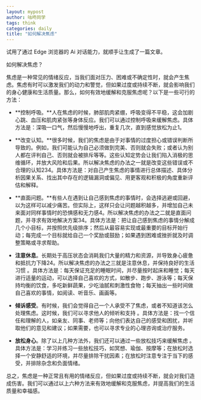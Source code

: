 ```yaml
---
layout: mypost
author: 咕咚同学
tags: think 
categories: daily
title: "如何解决焦虑"
---
```


试用了通过 Edge 浏览器的 Ai 对话能力，就顺手让生成了一篇文章。

如何解决焦虑？

焦虑是一种常见的情绪反应，当我们面对压力、困难或不确定性时，就会产生焦虑。焦虑有时可以激发我们的动力和警觉，但如果过度或持续不断，就会影响我们的身心健康和生活质量。那么，如何有效地缓解和克服焦虑呢？以下是一些可行的方法：

- ​**控制呼吸。**人在焦虑的时候，肺部肌肉紧绷，呼吸变得不平稳，这会加剧心跳、血压和肌肉紧张等身体反应。我们可以通过控制呼吸来缓解焦虑。具体方法是：深吸一口气，然后慢慢地呼出，重复几次，直到感觉放松为止1。

- ​**改变认知。**很多时候，我们的焦虑是由于对事情的过度担心或错误判断所导致的。例如，我们可能认为自己必须做到完美、否则就会失败；或者认为别人都在评判自己、否则就会被排斥等等。这些认知定势会让我们陷入消极的思维循环，并放大风险和后果。所以解决焦虑的办法之一就是改变这些错误或不合理的认知234。具体方法是：对自己产生焦虑的事情进行总体描述、具体分析因果关系、找出其中存在的逻辑漏洞或偏见、用更客观和积极的角度重新评估和解释。

- ​**直面问题。**有些人在遇到让自己感到焦虑的事情时，会选择逃避或回避，以为这样可以减少痛苦。但实际上，这样只会让问题越积越多，并增加自己未来面对同样事情时的恐惧感和无力感4。所以解决焦虑的办法之二就是直面问题，并寻求有效地解决方案34。具体方法是：把让自己感到焦虑的事情分解成几个小目标，并按照优先级排序；然后从最容易实现或最重要的目标开始行动；每完成一个目标就给自己一个奖励或鼓励；如果遇到困难或挫折就及时调整策略或寻求帮助。

- **​注意休息**。长期处于高压状态会消耗我们大量的精力和资源，并导致身心疲惫和抵抗力下降24。所以解决焦虑的办法之三就是注意休息，并保持良好的生活习惯 。具体方法是：每天保证充足的睡眠时间，并尽量按时起床和睡觉；每天进行适量的运动，可以选择自己喜欢的方式，如散步、跑步、游泳等；每天保持均衡的饮食，多吃新鲜蔬果，少吃油腻和刺激性食物；每天抽出一些时间做自己喜欢的事情，如阅读、听音乐、画画等。

- ​**倾诉感受**。有时候，我们会觉得自己一个人承受不了焦虑，或者不知道该怎么处理焦虑。这时候，我们可以寻求他人的倾听和支持 。具体方法是：找一个信任和理解的人，如亲友、同事、老师等；向他们表达自己的感受和困扰，并听取他们的意见和建议；如果需要，也可以寻求专业的心理咨询或治疗服务。

- ​**放松身心**。除了以上几种方法外，我们还可以通过一些放松技巧来缓解焦虑 。具体方法是：学习并练习一些放松技巧，如冥想、瑜伽、按摩等；在放松时选择一个安静舒适的环境，并尽量排除干扰因素；在放松时注意专注于当下的感受，并排除杂念和负面情绪。

总之，焦虑是一种正常且有用的情绪反应，但如果过度或持续不断，就会对我们造成伤害。我们可以通过以上六种方法来有效地缓解和克服焦虑，并提高我们的生活质量和幸福感。